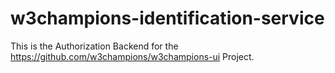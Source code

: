 # w3champions-identification-service

This is the Authorization Backend for the https://github.com/w3champions/w3champions-ui Project.